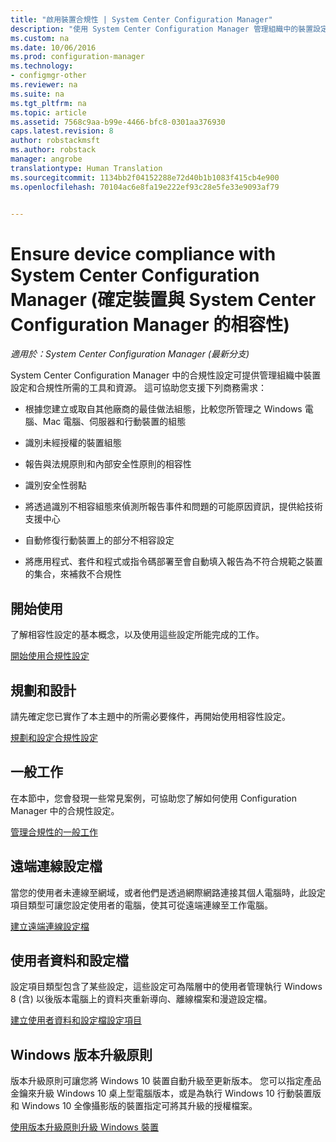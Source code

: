 ```yaml
---
title: "啟用裝置合規性 | System Center Configuration Manager"
description: "使用 System Center Configuration Manager 管理組織中的裝置設定和合規性。"
ms.custom: na
ms.date: 10/06/2016
ms.prod: configuration-manager
ms.technology:
- configmgr-other
ms.reviewer: na
ms.suite: na
ms.tgt_pltfrm: na
ms.topic: article
ms.assetid: 7568c9aa-b99e-4466-bfc8-0301aa376930
caps.latest.revision: 8
author: robstackmsft
ms.author: robstack
manager: angrobe
translationtype: Human Translation
ms.sourcegitcommit: 1134bb2f04152288e72d40b1b1083f415cb4e900
ms.openlocfilehash: 70104ac6e8fa19e222ef93c28e5fe33e9093af79


---
```

# <a name="ensure-device-compliance-with-system-center-configuration-manager"></a>Ensure device compliance with System Center Configuration Manager (確定裝置與 System Center Configuration Manager 的相容性)

*適用於：System Center Configuration Manager (最新分支)*

System Center Configuration Manager 中的合規性設定可提供管理組織中裝置設定和合規性所需的工具和資源。 這可協助您支援下列商務需求：  

-   根據您建立或取自其他廠商的最佳做法組態，比較您所管理之 Windows 電腦、Mac 電腦、伺服器和行動裝置的組態  

-   識別未經授權的裝置組態  

-   報告與法規原則和內部安全性原則的相容性  

-   識別安全性弱點  

-   將透過識別不相容組態來偵測所報告事件和問題的可能原因資訊，提供給技術支援中心  

-   自動修復行動裝置上的部分不相容設定  

-   將應用程式、套件和程式或指令碼部署至會自動填入報告為不符合規範之裝置的集合，來補救不合規性  


## <a name="get-started"></a>開始使用  
 了解相容性設定的基本概念，以及使用這些設定所能完成的工作。  

 [開始使用合規性設定](../../compliance/get-started/get-started-with-compliance-settings.md)  

## <a name="plan-and-design"></a>規劃和設計  
 請先確定您已實作了本主題中的所需必要條件，再開始使用相容性設定。  

 [規劃和設定合規性設定](../../compliance/plan-design/plan-for-and-configure-compliance-settings.md)  

## <a name="common-tasks"></a>一般工作  
 在本節中，您會發現一些常見案例，可協助您了解如何使用 Configuration Manager 中的合規性設定。  

 [管理合規性的一般工作](../../compliance/plan-design/common-tasks-for-managing-compliance.md)  

## <a name="remote-connection-profiles"></a>遠端連線設定檔  
 當您的使用者未連線至網域，或者他們是透過網際網路連接其個人電腦時，此設定項目類型可讓您設定使用者的電腦，使其可從遠端連線至工作電腦。  

 [建立遠端連線設定檔](/sccm/compliance/deploy-use/create-remote-connection-profiles)  

## <a name="user-data-and-profiles"></a>使用者資料和設定檔  
 設定項目類型包含了某些設定，這些設定可為階層中的使用者管理執行 Windows 8 (含) 以後版本電腦上的資料夾重新導向、離線檔案和漫遊設定檔。  

 [建立使用者資料和設定檔設定項目](/sccm/compliance/deploy-use/create-user-data-and-profiles-configuration-items)  

## <a name="windows-edition-upgrade-policy"></a>Windows 版本升級原則  
 版本升級原則可讓您將 Windows 10 裝置自動升級至更新版本。 您可以指定產品金鑰來升級 Windows 10 桌上型電腦版本，或是為執行 Windows 10 行動裝置版和 Windows 10 全像攝影版的裝置指定可將其升級的授權檔案。  

 [使用版本升級原則升級 Windows 裝置](/sccm/compliance/deploy-use/upgrade-windows-version)  



<!--HONumber=Nov16_HO1-->


